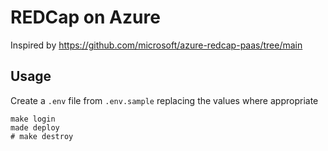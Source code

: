 # REDCap on Azure
Inspired by https://github.com/microsoft/azure-redcap-paas/tree/main

## Usage

Create a `.env` file from `.env.sample` replacing the values where appropriate
```
make login
made deploy
# make destroy
```

